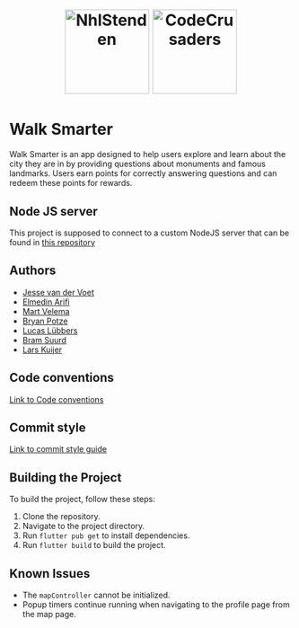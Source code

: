 <h1 align="center">
  <a href="http://nhlstenden.com" target="_blank"><img src="https://github.com/NHL-P4-INF1C/WalkSmarter/assets/78373894/fd3b71c3-9082-42b7-b5f4-c6fbb4e3433c" alt="NhlStenden" width="150"></a>
  <a href="http://nhlstenden.com" target="_blank"><img src="https://github.com/NHL-P4-INF1C/WalkSmarter/assets/78373894/0ab4bfc0-ea08-4e8a-b64b-d7b00fb420fe" alt="CodeCrusaders" width="150"></a>
</h1>

# Walk Smarter
Walk Smarter is an app designed to help users explore and learn about the city they are in by providing questions about monuments and famous landmarks. Users earn points for correctly answering questions and can redeem these points for rewards.

## Node JS server
This project is supposed to connect to a custom NodeJS server that can be found in [this repository](https://github.com/NHL-P4-INF1C/walk_smarter_node_server)

## Authors

- [Jesse van der Voet](https://github.com/JesseNHLStenden)
- [Elmedin Arifi](https://github.com/elmedinarifi)
- [Mart Velema](https://github.com/Mart-Velema)
- [Bryan Potze](https://github.com/BryanPotze)
- [Lucas Lübbers](https://github.com/LucasLubbers)
- [Bram Suurd](https://github.com/BramSuurdje)
- [Lars Kuijer](https://github.com/larsk1201)

## Code conventions

[Link to Code conventions](CONTRIBUTING.md)

## Commit style

[Link to commit style guide](COMMIT.md)

## Building the Project

To build the project, follow these steps:

1. Clone the repository.
2. Navigate to the project directory.
3. Run `flutter pub get` to install dependencies.
4. Run `flutter build` to build the project.

## Known Issues

- The `mapController` cannot be initialized.
- Popup timers continue running when navigating to the profile page from the map page.
